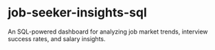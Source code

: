 # job-seeker-insights-sql
An SQL-powered dashboard for analyzing job market trends, interview success rates, and salary insights.
